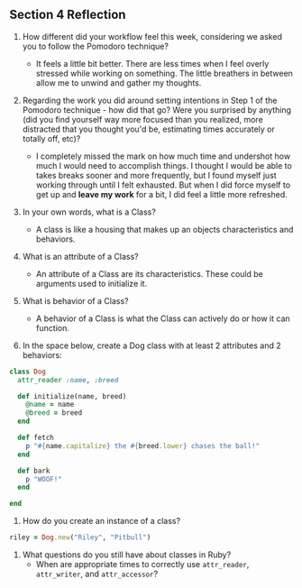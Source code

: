 ## Section 4 Reflection

1. How different did your workflow feel this week, considering we asked you to follow the Pomodoro technique?
   * It feels a little bit better. There are less times when I feel overly stressed while working on something. The little breathers in between allow me to unwind and gather my thoughts.

1. Regarding the work you did around setting intentions in Step 1 of the Pomodoro technique - how did that go? Were you surprised by anything (did you find yourself way more focused than you realized, more distracted that you thought you'd be, estimating times accurately or totally off, etc)?
   * I completely missed the mark on how much time and undershot how much I would need to accomplish things. I thought I would be able to takes breaks sooner and more frequently, but I found myself just working through until I felt exhausted. But when I did force myself to get up and __leave my work__ for a bit, I did feel a little more refreshed.

1. In your own words, what is a Class?
   * A class is like a housing that makes up an objects characteristics and behaviors.

1. What is an attribute of a Class?
   * An attribute of a Class are its characteristics. These could be arguments used to initialize it.

1. What is behavior of a Class?
   * A behavior of a Class is what the Class can actively do or how it can function.

1. In the space below, create a Dog class with at least 2 attributes and 2 behaviors:
```rb
class Dog
  attr_reader :name, :breed

  def initialize(name, breed)
    @name = name
    @breed = breed
  end

  def fetch
    p "#{name.capitalize} the #{breed.lower} chases the ball!"
  end

  def bark
    p "WOOF!"
  end

end
```

1. How do you create an instance of a class?
```rb
riley = Dog.new("Riley", "Pitbull")
```

1. What questions do you still have about classes in Ruby?
   * When are appropriate times to correctly use `attr_reader`, `attr_writer`, and `attr_accessor`?
